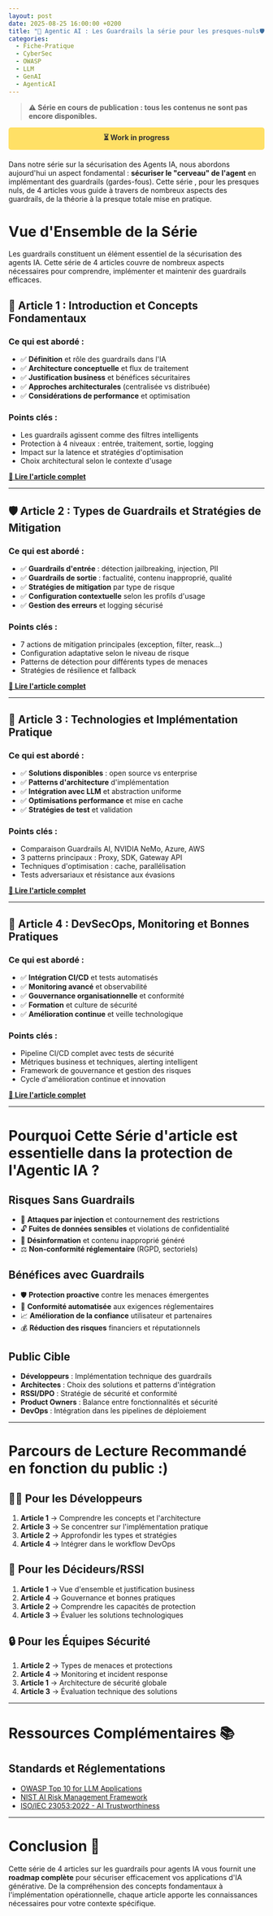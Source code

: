 ```yaml
---
layout: post
date: 2025-08-25 16:00:00 +0200
title: "🧠 Agentic AI : Les Guardrails la série pour les presques-nuls🛡️"
categories:
  - Fiche-Pratique
  - CyberSec
  - OWASP
  - LLM
  - GenAI
  - AgenticAI
---
```

> **⚠️ Série en cours de publication : tous les contenus ne sont pas encore disponibles.**
<div style="width:100%;background:#ffe066;color:#333;padding:10px 0;text-align:center;font-weight:bold;border-radius:5px;margin-bottom:20px;">⏳ Work in progress</div>

Dans notre série sur la sécurisation des Agents IA, nous abordons aujourd'hui un aspect fondamental : **sécuriser le "cerveau" de l'agent** en implémentant des guardrails (gardes-fous). Cette série , pour les presques nuls,  de 4 articles vous guide à travers de nombreux aspects des guardrails, de la théorie à la presque totale mise en pratique.


# **Vue d'Ensemble de la Série** 

Les guardrails constituent un élément essentiel de la sécurisation des agents IA. Cette série de 4 articles couvre de nombreux aspects nécessaires pour comprendre, implémenter et maintenir des guardrails efficaces.

## **📖 Article 1 : Introduction et Concepts Fondamentaux**

### **Ce qui est abordé :**
- ✅ **Définition** et rôle des guardrails dans l'IA
- ✅ **Architecture conceptuelle** et flux de traitement
- ✅ **Justification business** et bénéfices sécuritaires
- ✅ **Approches architecturales** (centralisée vs distribuée)
- ✅ **Considérations de performance** et optimisation

### **Points clés :**
- Les guardrails agissent comme des filtres intelligents
- Protection à 4 niveaux : entrée, traitement, sortie, logging
- Impact sur la latence et stratégies d'optimisation
- Choix architectural selon le contexte d'usage

**[🔗 Lire l'article complet]({{home}}/2025/08/25/agenticIa-guardrails-1-introduction/)**

---

## **🛡️ Article 2 : Types de Guardrails et Stratégies de Mitigation**

### **Ce qui est abordé :**
- ✅ **Guardrails d'entrée** : détection jailbreaking, injection, PII
- ✅ **Guardrails de sortie** : factualité, contenu inapproprié, qualité
- ✅ **Stratégies de mitigation** par type de risque
- ✅ **Configuration contextuelle** selon les profils d'usage
- ✅ **Gestion des erreurs** et logging sécurisé

### **Points clés :**
- 7 actions de mitigation principales (exception, filter, reask...)
- Configuration adaptative selon le niveau de risque
- Patterns de détection pour différents types de menaces
- Stratégies de résilience et fallback

**[🔗 Lire l'article complet]({{home}}/2025/08/26/agenticIa-guardrails-2-types/)**

---

## **🔧 Article 3 : Technologies et Implémentation Pratique**

### **Ce qui est abordé :**
- ✅ **Solutions disponibles** : open source vs enterprise
- ✅ **Patterns d'architecture** d'implémentation
- ✅ **Intégration avec LLM** et abstraction uniforme
- ✅ **Optimisations performance** et mise en cache
- ✅ **Stratégies de test** et validation

### **Points clés :**
- Comparaison Guardrails AI, NVIDIA NeMo, Azure, AWS
- 3 patterns principaux : Proxy, SDK, Gateway API
- Techniques d'optimisation : cache, parallélisation
- Tests adversariaux et résistance aux évasions

**[🔗 Lire l'article complet]({{home}}/2025/08/27/agenticIa-guardrails-3-technologies/)**

---

## **🚀 Article 4 : DevSecOps, Monitoring et Bonnes Pratiques**

### **Ce qui est abordé :**
- ✅ **Intégration CI/CD** et tests automatisés
- ✅ **Monitoring avancé** et observabilité
- ✅ **Gouvernance organisationnelle** et conformité
- ✅ **Formation** et culture de sécurité
- ✅ **Amélioration continue** et veille technologique

### **Points clés :**
- Pipeline CI/CD complet avec tests de sécurité
- Métriques business et techniques, alerting intelligent
- Framework de gouvernance et gestion des risques
- Cycle d'amélioration continue et innovation

**[🔗 Lire l'article complet]({{home}}/2025/08/28/agenticIa-guardrails-4-devSecOps/)**

---

# **Pourquoi Cette Série d'article est essentielle dans la protection de l'Agentic IA ?** 

## **Risques Sans Guardrails**
- 🚨 **Attaques par injection** et contournement des restrictions
- 🔓 **Fuites de données sensibles** et violations de confidentialité
- 📰 **Désinformation** et contenu inapproprié généré
- ⚖️ **Non-conformité réglementaire** (RGPD, sectoriels)

## **Bénéfices avec Guardrails**
- 🛡️ **Protection proactive** contre les menaces émergentes
- 🎯 **Conformité automatisée** aux exigences réglementaires
- 📈 **Amélioration de la confiance** utilisateur et partenaires
- 💰 **Réduction des risques** financiers et réputationnels

## **Public Cible**
- **Développeurs** : Implémentation technique des guardrails
- **Architectes** : Choix des solutions et patterns d'intégration
- **RSSI/DPO** : Stratégie de sécurité et conformité
- **Product Owners** : Balance entre fonctionnalités et sécurité
- **DevOps** : Intégration dans les pipelines de déploiement

---

# **Parcours de Lecture Recommandé en fonction du public :)** 

## **👨‍💻 Pour les Développeurs**
1. **Article 1** → Comprendre les concepts et l'architecture
2. **Article 3** → Se concentrer sur l'implémentation pratique
3. **Article 2** → Approfondir les types et stratégies
4. **Article 4** → Intégrer dans le workflow DevOps

## **🏢 Pour les Décideurs/RSSI**
1. **Article 1** → Vue d'ensemble et justification business
2. **Article 4** → Gouvernance et bonnes pratiques
3. **Article 2** → Comprendre les capacités de protection
4. **Article 3** → Évaluer les solutions technologiques

## **🔒 Pour les Équipes Sécurité**
1. **Article 2** → Types de menaces et protections
2. **Article 4** → Monitoring et incident response
3. **Article 1** → Architecture de sécurité globale
4. **Article 3** → Évaluation technique des solutions

---

# **Ressources Complémentaires** 📚

## **Standards et Réglementations**
- [OWASP Top 10 for LLM Applications](https://owasp.org/www-project-top-10-for-large-language-model-applications/)
- [NIST AI Risk Management Framework](https://www.nist.gov/itl/ai-risk-management-framework)
- [ISO/IEC 23053:2022 - AI Trustworthiness](https://www.iso.org/standard/74438.html)


---

# **Conclusion** 🎯

Cette série de 4 articles sur les guardrails pour agents IA vous fournit une **roadmap complète** pour sécuriser efficacement vos applications d'IA générative. De la compréhension des concepts fondamentaux à l'implémentation opérationnelle, chaque article apporte les connaissances nécessaires pour votre contexte spécifique.


